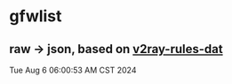 # gfwlist
## raw -> json, based on [v2ray-rules-dat](https://github.com/Loyalsoldier/v2ray-rules-dat)
Tue Aug  6 06:00:53 AM CST 2024

